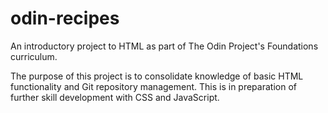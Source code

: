 # odin-recipes

An introductory project to HTML as part of The Odin Project's Foundations curriculum. 

The purpose of this project is to consolidate knowledge of basic HTML functionality and Git repository management. This is in preparation of further skill development with CSS and JavaScript.